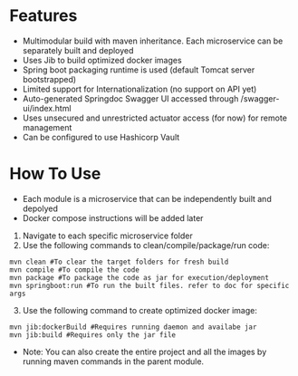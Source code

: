 # Features
* Multimodular build with maven inheritance. Each microservice can be separately built and deployed
* Uses Jib to build optimized docker images
* Spring boot packaging runtime is used (default Tomcat server bootstrapped)
* Limited support for Internationalization (no support on API yet)
* Auto-generated Springdoc Swagger UI accessed through /swagger-ui/index.html
* Uses unsecured and unrestricted actuator access (for now) for remote management
* Can be configured to use Hashicorp Vault

# How To Use
* Each module is a microservice that can be independently built and depolyed
* Docker compose instructions will be added later
1. Navigate to each specific microservice folder
2. Use the following commands to clean/compile/package/run code:
```
mvn clean #To clear the target folders for fresh build
mvn compile #To compile the code
mvn package #To package the code as jar for execution/deployment
mvn springboot:run #To run the built files. refer to doc for specific args
```
3. Use the following command to create optimized docker image:
```
mvn jib:dockerBuild #Requires running daemon and availabe jar
mvn jib:build #Requires only the jar file
```

* Note: You can also create the entire project and all the images by running maven commands in the parent module.
